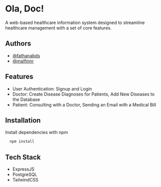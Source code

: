 # Ola, Doc!

A web-based healthcare information system designed to streamline healthcare management with a set of core features.

## Authors

- [@fathanabds](https://github.com/fathanabds)
- [@malfinnr](https://github.com/malfinnr)

## Features

- User Authentication: Signup and Login
- Doctor: Create Disease Diagnoses for Patients, Add New Diseases to the Database
- Patient: Consulting with a Doctor, Sending an Email with a Medical Bill

## Installation

Install dependencies with npm

```bash
  npm install
```

## Tech Stack

- ExpressJS
- PostgreSQL
- TailwindCSS
